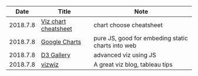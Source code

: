 | Date | Title | Note |   
|---------------|-------------|-----------|  
| 2018.7.8 | [Viz chart cheatsheet](http://extremepresentation.typepad.com/.a/6a00d8341bfd2e53ef00e553577fea8833-pi)| chart choose cheatsheet |  
| 2018.7.8 | [Google Charts](https://developers.google.com/chart/interactive/docs/gallery) | pure JS, good for embeding static charts into web |  
| 2018.7.8 | [D3 Gallery](https://github.com/d3/d3/wiki/Gallery) | advanced viz using JS |  
| 2018.7.8 | [vizwiz](http://www.vizwiz.com/) | A great viz blog, tableau tips |

